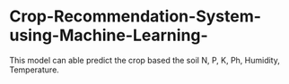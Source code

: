 # Crop-Recommendation-System-using-Machine-Learning-
This model can able predict the crop based the soil N, P, K, Ph, Humidity, Temperature.

